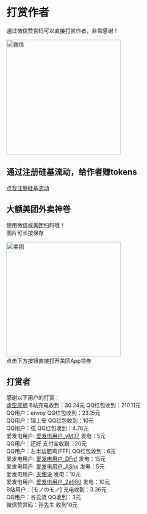# 打赏作者
通过微信赞赏码可以直接打赏作者，非常感谢！  
<div>
  <img src="/wx.png" alt="微信" width="300" style="display: inline-block;"/>
</div>

## 通过注册硅基流动，给作者赚tokens
[点我注册硅基流动](https://cloud.siliconflow.cn/i/psjIioSR)

## 大额美团外卖神卷
使用微信或美团扫码哦！  
图片可长按保存  
<div>
  <img src="/meituan.jpeg" alt="美团" width="300" style="display: inline-block;"/>
</div>
点击下方按钮直接打开美团App领券  
<MeituanButton />

## 打赏者
感谢以下用户的打赏：  
[虚空灰烬](https://space.bilibili.com/488288641) B站充电收到：30.24元 QQ红包收到：210.11元  
QQ用户：envoy QQ红包收到：23.15元  
QQ用户：锦上安 QQ红包收到：10元  
QQ用户：弦 QQ红包收到：4.76元  
爱发电用户: [爱发电用户_yM37](https://ifdian.net/u/e38e4e62692c11f0b7da5254001e7c00) 发电：5元  
QQ用户：还好 支付宝收到：20元  
QQ用户：左半边肥鸡(FFF) QQ红包收到：6元  
爱发电用户: [爱发电用户_DFnf](https://ifdian.net/u/fc9db234cdc611ed9e2652540025c377) 发电：15元  
爱发电用户: [爱发电用户_AShx](https://ifdian.net/u/5dc6bd22db8211ec901a52540025c377) 发电：5元  
爱发电用户: [天使说](https://ifdian.net/u/c0b08894869311ec826f52540025c377) 发电：10元  
爱发电用户: [爱发电用户_2a980](https://ifdian.net/u/2a980dec433211ea839e52540025c377) 发电：10元  
B站用户：[モノのモノ] 充电收到：3.36元  
QQ用户：谷云流 QQ收到：3元  
微信赞赏码：孙先生 收到10元  